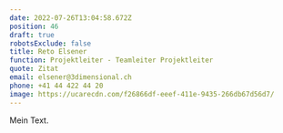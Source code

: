 ```yaml
---
date: 2022-07-26T13:04:58.672Z
position: 46
draft: true
robotsExclude: false
title: Reto Elsener
function: Projektleiter - Teamleiter Projektleiter
quote: Zitat
email: elsener@3dimensional.ch
phone: +41 44 422 44 20
image: https://ucarecdn.com/f26866df-eeef-411e-9435-266db67d56d7/
---
```

Mein Text.